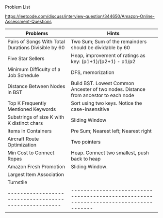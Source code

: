 Problem List

https://leetcode.com/discuss/interview-question/344650/Amazon-Online-Assessment-Questions

| Problems                                            | Hints                                                                               |
|-----------------------------------------------------|-------------------------------------------------------------------------------------|
| Pairs of Songs With Total Durations Divisible by 60 | Two Sum; Sum of the remainders should be dividable by 60                            |
| Five Star Sellers                                   | Heap, improvement of ratings as key: (p1+1)/(p2+1) - p1/p2                          |
| Minimum Difficulty of a Job Schedule                | DFS, memorization                                                                   |
| Distance Between Nodes in BST                       | Build BST. Lowest Common Ancester of two nodes. Distance from ancestor to each node |
| Top K Frequently Mentioned Keywords                 | Sort using two keys. Notice the case-insensitive                                    |
| Substrings of size K with K distinct chars          | Sliding Window                                                                      |
| Items in Containers                                 | Pre Sum; Nearest left; Nearest right                                                |
| Aircraft Route Optimization                         | Two pointers                                                                        |
| Min Cost to Connect Ropes                           | Heap. Connect two smallest, push back to heap                                       |
| Amazon Fresh Promotion                              | Sliding Window.                                                                     |
| Largest Item Association                            |                                                                                     |
| Turnstile                                           |                                                                                     |
|-----------------------------------------------------|-------------------------------------------------------------------------------------|
